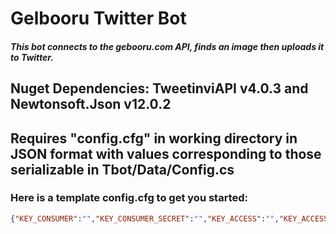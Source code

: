 # Gelbooru Twitter Bot

##### This bot connects to the gebooru.com API, finds an image then uploads it to Twitter.

## Nuget Dependencies: TweetinviAPI v4.0.3 and Newtonsoft.Json v12.0.2
## Requires "config.cfg" in working directory in JSON format with values corresponding to those serializable in Tbot/Data/Config.cs
### Here is a template config.cfg to get you started:
```json
{"KEY_CONSUMER":"","KEY_CONSUMER_SECRET":"","KEY_ACCESS":"","KEY_ACCESS_SECRET":"","KEY_GELBOORU_API":"","KEY_GELBOORU_USER_ID":,"PAGE_IMAGE_LIMIT":50,"PAGE_INDEX_MAX":2,"PAGE_SEARCH_TAGS":[""],POST_INTERVAL_MINS:60}
```
